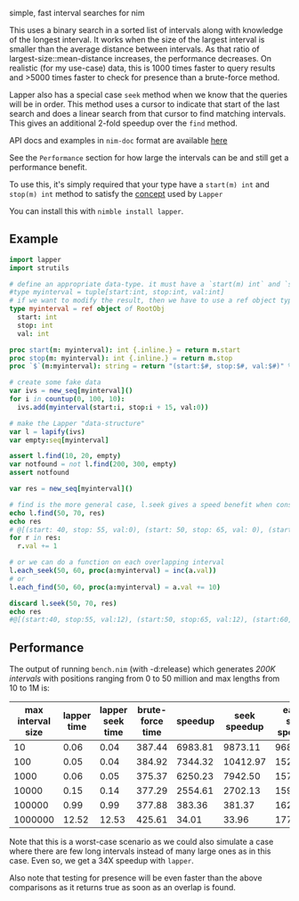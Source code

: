 simple, fast interval searches for nim

This uses a binary search in a sorted list of intervals along with knowledge of the longest interval.
It works when the size of the largest interval is smaller than the average distance between intervals.
As that ratio of largest-size::mean-distance increases, the performance decreases.
On realistic (for my use-case) data, this is 1000 times faster to query results and >5000
times faster to check for presence than a brute-force method. 

Lapper also has a special case `seek` method when we know that the queries will be in order.
This method uses a cursor to indicate that start of the last search and does a linear search
from that cursor to find matching intervals. This gives an additional 2-fold speedup over
the `find` method.

API docs and examples in `nim-doc` format are available [here](https://brentp.github.io/nim-lapper/index.html)

See the `Performance` section for how large the intervals can be and still get a performance
benefit.

To use this, it's simply required that your type have a `start(m) int` and `stop(m) int` method to satisfy
the [concept](https://nim-lang.org/docs/manual.html#generics-concepts) used by `Lapper`

You can install this with `nimble install lapper`.

## Example

```nim
import lapper
import strutils

# define an appropriate data-type. it must have a `start(m) int` and `stop(m) int` method.
#type myinterval = tuple[start:int, stop:int, val:int]
# if we want to modify the result, then we have to use a ref object type
type myinterval = ref object of RootObj
  start: int
  stop: int
  val: int

proc start(m: myinterval): int {.inline.} = return m.start
proc stop(m: myinterval): int {.inline.} = return m.stop
proc `$`(m:myinterval): string = return "(start:$#, stop:$#, val:$#)" % [$m.start, $m.stop, $m.val]

# create some fake data
var ivs = new_seq[myinterval]()
for i in countup(0, 100, 10):
  ivs.add(myinterval(start:i, stop:i + 15, val:0))

# make the Lapper "data-structure"
var l = lapify(ivs)
var empty:seq[myinterval]

assert l.find(10, 20, empty)
var notfound = not l.find(200, 300, empty)
assert notfound

var res = new_seq[myinterval]()

# find is the more general case, l.seek gives a speed benefit when consecutive queries are in order.
echo l.find(50, 70, res)
echo res
# @[(start: 40, stop: 55, val:0), (start: 50, stop: 65, val: 0), (start: 60, stop: 75, val: 0), (start: 70, stop: 85, val: 0)]
for r in res:
  r.val += 1

# or we can do a function on each overlapping interval
l.each_seek(50, 60, proc(a:myinterval) = inc(a.val))
# or
l.each_find(50, 60, proc(a:myinterval) = a.val += 10)

discard l.seek(50, 70, res)
echo res
#@[(start:40, stop:55, val:12), (start:50, stop:65, val:12), (start:60, stop:75, val:1)]

```


## Performance

The output of running `bench.nim` (with -d:release) which generates *200K intervals*
with positions ranging from 0 to 50 million and max lengths from 10 to 1M is:

| max interval size | lapper time | lapper seek time | brute-force time | speedup | seek speedup | each-seek speedup |
| ----------------- | ----------- | ---------------- | ---------------  | ------- | ------------ | ----------------- |
|10|0.06|0.04|387.44|6983.81|9873.11|9681.66|
|100|0.05|0.04|384.92|7344.32|10412.97|15200.84|
|1000|0.06|0.05|375.37|6250.23|7942.50|15703.24|
|10000|0.15|0.14|377.29|2554.61|2702.13|15942.76|
|100000|0.99|0.99|377.88|383.36|381.37|16241.61|
|1000000|12.52|12.53|425.61|34.01|33.96|17762.58|

Note that this is a worst-case scenario as we could also 
simulate a case where there are few long intervals instead of
many large ones as in this case. Even so, we get a 34X speedup with `lapper`.

Also note that testing for presence will be even faster than
the above comparisons as it returns true as soon as an overlap is found.
